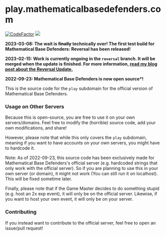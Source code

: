 # play.mathematicalbasedefenders.com
[![CodeFactor](https://www.codefactor.io/repository/github/mathematicalbasedefenders/play.mathematicalbasedefenders.com/badge)](https://www.codefactor.io/repository/github/mathematicalbasedefenders/play.mathematicalbasedefenders.com)
<img src="https://img.shields.io/badge/dynamic/json?label=Registered Users on Official Server&query=usersRegistered&url=https%3A%2F%2Fmathematicalbasedefenders.com%2Fapi%2Fmetadata">

**2023-03-08: The wait is ~~finally~~ technically over! The first test build for Mathematical Base Defenders: Reversal has been released!**

**2023-02-15: Work is currently ongoing in the `reversal` branch. It will be merged when the update is finished. For more information, [read my blog post about the Reversal Update.](https://blog.mistertfy64.com/post?id=63cab3a2cbe4d8654596ee23)**

**2022-09-23: Mathematical Base Defenders is now open source\*!**

This is the source code for the `play` subdomain for the official version of Mathematical Base Defenders.

### Usage on Other Servers

Because this is open-source, you are free to use it on your own servers/domains. Feel free to modify the (horrible) source code, add your own modifications, and share!

However, please note that while this only covers the `play` subdomain, meaning if you want to have accounts on your own servers, you might have to hardcode it.

Note: As of 2022-09-23, this source code has been exclusively made for Mathematical Base Defenders's official server (e.g. hardcoded strings that only work with the official server). So if you are planning to use this in your own server (or domain), it might not work (You can still run it on localhost). This will be fixed sometime later.

Finally, please note that if the Game Master decides to do something stupid (e.g. host an 2x exp event), it will only be on the official server. Likewise, if you want to host your own event, it will only be on your server.

### Contributing

If you instead want to contribute to the official server, feel free to open an issue/pull request!
